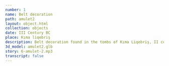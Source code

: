 ```yaml
---
number: 1
name: Belt decoration
path: amulet2
layout: object.html
collection: objects
date: III Century BC
place: Kıma liqebriş
description: Belt decoration found in the tombs of Kıma Liqebriş, II century BC.
3d_model: amulet2.glb
story: 6-amulet-2.mp3
transcript: false
---
```

